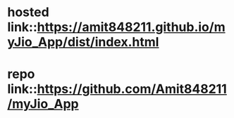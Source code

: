 # hosted link::https://amit848211.github.io/myJio_App/dist/index.html
# repo link::https://github.com/Amit848211/myJio_App
